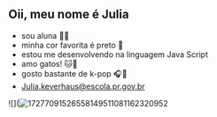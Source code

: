## Oii, meu nome é Julia

- sou aluna 📖💌
- minha cor favorita é preto 🖤
- estou me desenvolvendo na linguagem Java Script
- amo gatos! 🐱💙
- gosto bastante de k-pop 🎧🎵
- Julia.keverhaus@escola.pr.gov.br
  
![](![17277091526558149511081162320952](https://github.com/user-attachments/assets/110e0987-50ea-4c21-aa1d-3b60ace93515)


